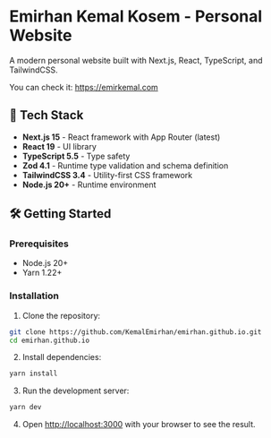 # Emirhan Kemal Kosem - Personal Website

A modern personal website built with Next.js, React, TypeScript, and TailwindCSS.

You can check it: <https://emirkemal.com>

## 🚀 Tech Stack

- **Next.js 15** - React framework with App Router (latest)
- **React 19** - UI library
- **TypeScript 5.5** - Type safety
- **Zod 4.1** - Runtime type validation and schema definition
- **TailwindCSS 3.4** - Utility-first CSS framework
- **Node.js 20+** - Runtime environment

## 🛠️ Getting Started

### Prerequisites

- Node.js 20+
- Yarn 1.22+

### Installation

1. Clone the repository:

```bash
git clone https://github.com/KemalEmirhan/emirhan.github.io.git
cd emirhan.github.io
```

2. Install dependencies:

```bash
yarn install
```

3. Run the development server:

```bash
yarn dev
```

4. Open [http://localhost:3000](http://localhost:3000) with your browser to see the result.
